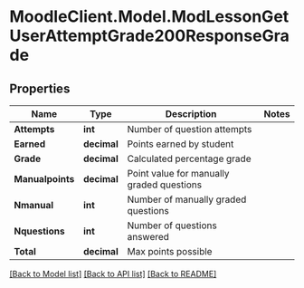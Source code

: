 # MoodleClient.Model.ModLessonGetUserAttemptGrade200ResponseGrade

## Properties

Name | Type | Description | Notes
------------ | ------------- | ------------- | -------------
**Attempts** | **int** | Number of question attempts | 
**Earned** | **decimal** | Points earned by student | 
**Grade** | **decimal** | Calculated percentage grade | 
**Manualpoints** | **decimal** | Point value for manually graded questions | 
**Nmanual** | **int** | Number of manually graded questions | 
**Nquestions** | **int** | Number of questions answered | 
**Total** | **decimal** | Max points possible | 

[[Back to Model list]](../README.md#documentation-for-models) [[Back to API list]](../README.md#documentation-for-api-endpoints) [[Back to README]](../README.md)

